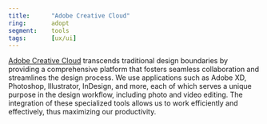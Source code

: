 ```yaml
---
title:      "Adobe Creative Cloud"
ring:       adopt
segment:    tools
tags:       [ux/ui]
---
```


[Adobe Creative Cloud](https://www.adobe.com/creativecloud.html) transcends traditional design boundaries by providing a comprehensive platform that fosters seamless collaboration and streamlines the design process. We use applications such as Adobe XD, Photoshop, Illustrator, InDesign, and more, each of which serves a unique purpose in the design workflow, including photo and video editing. The integration of these specialized tools allows us to work efficiently and effectively, thus maximizing our productivity.
